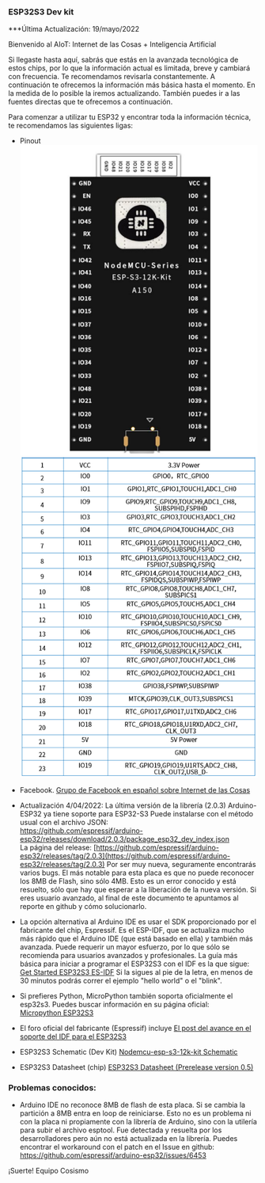 ### ESP32S3 Dev kit

***Última Actualización: 19/mayo/2022

Bienvenido al AIoT: Internet de las Cosas + Inteligencia Artificial

Si llegaste hasta aquí, sabrás que estás en la avanzada tecnológica de estos chips, por lo que la información actual es limitada, breve y cambiará con frecuencia. Te recomendamos revisarla constantemente.
A continuación te ofrecemos la información más básica hasta el momento. En la medida de lo posible la iremos actualizando.  También puedes ir a las fuentes directas que te ofrecemos a continuación.

Para comenzar a utilizar tu ESP32 y encontrar toda la información técnica, te recomendamos las siguientes ligas:

* Pinout   
![esp32s3 pinout](https://raw.githubusercontent.com/cosismo/esp32-s3/gh-pages/Nodemcu-esp-s3-12k-kit-pin-definition.png)
![esp32s3 pinout](https://raw.githubusercontent.com/cosismo/esp32-s3/gh-pages/Nodemcu-esp-s3-12k-kit-pin-definition-01.png)


* Facebook.
[Grupo de Facebook en español sobre Internet de las Cosas](https://www.facebook.com/groups/724628401049648/)

* Actualización 4/04/2022:  La última versión de la librería (2.0.3) Arduino-ESP32 ya tiene soporte para ESP32-S3 
Puede instalarse con el método usual con el archivo JSON:  
https://github.com/espressif/arduino-esp32/releases/download/2.0.3/package_esp32_dev_index.json  
La página del release:
[https://github.com/espressif/arduino-esp32/releases/tag/2.0.3](https://github.com/espressif/arduino-esp32/releases/tag/2.0.3)
Por ser muy nueva, seguramente encontrarás varios bugs. El más notable para esta placa es que no puede reconocer los 8MB de Flash, sino sólo 4MB. Esto es un error conocido y está resuelto, sólo que hay que esperar a la liberación de la nueva versión.  Si eres usuario avanzado, al final de este documento te apuntamos al reporte en github y cómo solucionarlo. 

* La opción alternativa al Arduino IDE es usar el SDK proporcionado por el fabricante del chip, Espressif. Es el ESP-IDF, que se actualiza mucho más rápido que el Arduino IDE (que está basado en ella)  y también más avanzada. Puede requerir un mayor esfuerzo, por lo que sólo se recomienda para usuarios avanzados y profesionales.  La guía más básica para iniciar a programar el ESP32S3 con el IDF es la que sigue:  
[Get Started ESP32S3 ES-IDF](https://docs.espressif.com/projects/esp-idf/en/latest/esp32s3/get-started/index.html)
Si la sigues al pie de la letra, en menos de 30 minutos podrás correr el ejemplo "hello world" o el "blink".

* Si prefieres Python, MicroPython también soporta oficialmente el esp32s3. Puedes buscar información en su página oficial:  
[Micropython ESP32S3](https://micropython.org/download/GENERIC_S3/) 

* El foro oficial del fabricante (Espressif) incluye
[El post del avance en el soporte del IDF para el ESP32S3 ](https://www.esp32.com/viewtopic.php?t=21906)

* ESP32S3 Schematic (Dev Kit)
[Nodemcu-esp-s3-12k-kit Schematic](https://github.com/cosismo/esp32-s3/raw/gh-pages/Nodemcu-esp-s3-12k-kit_schematic.pdf)

* ESP32S3 Datasheet (chip)
[ESP32S3 Datasheet (Prerelease version 0.5) ](https://github.com/cosismo/esp32-s3/raw/gh-pages/esp32-s3_datasheet_en.pdf)

### Problemas conocidos:  

* Arduino IDE no reconoce 8MB de flash de esta placa. Si se cambia la partición a 8MB entra en loop de reiniciarse. Esto no es un problema ni con la placa ni propiamente con la librería de Arduino, sino con la utilería para subir el archivo esptool. Fue detectada y resuelta por los desarrolladores pero aún no está actualizada en la librería. Puedes encontrar el workaround con el patch en el Issue en github:
https://github.com/espressif/arduino-esp32/issues/6453  



¡Suerte!
   Equipo Cosismo




